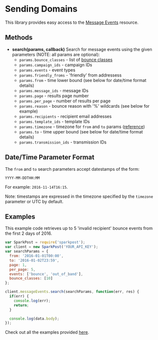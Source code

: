 # Sending Domains

This library provides easy access to the [Message Events](https://www.sparkpost.com/api#/reference/message-events/) resource.

## Methods
* **search(params, callback)**
  Search for message events using the given parameters (NOTE: all params are optional):
  * `params.bounce_classes` - list of [bounce classes](https://support.sparkpost.com/customer/portal/articles/1929896)
  * `params.campaign_ids` - campaign IDs 
  * `params.events` - event types 
  * `params.friendly_froms` - 'friendly' from addressess
  * `params.from` - time lower bound  (see below for date/time format details)
  * `params.message_ids` - message IDs
  * `params.page` - results page number
  * `params.per_page` - number of results per page
  * `params.reason` - bounce reason with '%' wildcards (see below for example)
  * `params.recipients` - recipient email addresses
  * `params.template_ids` - template IDs
  * `params.timezone` - timezone for `from` and `to` params ([reference](https://en.wikipedia.org/wiki/List_of_tz_database_time_zones))
  * `params.to` - time upper bound (see below for date/time format details)
  * `params.transmission_ids` - transmission IDs

## Date/Time Parameter Format

The `from` and `to` search parameters accept datestamps of the form:

  `YYYY-MM-DDTHH:MM`

For example: `2016-11-14T16:15`.

Note: timestamps are expressed in the timezone specified by the `timezone` parameter or UTC by default.

## Examples

This example code retrieves up to 5 'invalid recipient' bounce events from the first 2 days of 2016.

```js
var SparkPost = require('sparkpost');
var client = new SparkPost('YOUR_API_KEY');
var searchParams = {
  from: '2016-01-01T00:00',
  to: '2016-01-02T23:59',
  page: 1,
  per_page: 5,
  events: ['bounce', 'out_of_band'],
  bounce_classes: [10]
};

client.messageEvents.search(searchParams, function(err, res) {
  if(err) {
    console.log(err);
    return;
  }

  console.log(data.body);
});

```

Check out all the examples provided [here](/examples/messageEvents).

